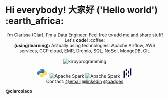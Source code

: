 
<div><b><h1>Hi everybody! 大家好 ('Hello world') :earth_africa: </h1> </b>
 <p align="center" width="100%"> 
I'm Clarissa (Clar), I'm a Data Engineer. Feel free to add me and share stuff! Let's <b>code</b>! :coffee:  <br> <b>(using/learning): </b> Actually using technologies: Apache Airflow, AWS services, GCP cloud, EMR, Dremio, SQL, NoSql, MongoDB, Git. <br><br>

  
   <img src="https://giffiles.alphacoders.com/163/163818.gif" alt="kirbyprogramming">
</div>

</p>

  <p align="center" width="100%">
  
  
  
  <img alt="Python" height="30" width="40" src="https://raw.githubusercontent.com/devicons/devicon/master/icons/python/python-original.svg">
  <img alt="Apache Spark" height="30" width="40" src="https://github.com/simple-icons/simple-icons/blob/develop/icons/apachespark.svg"> 
  <img alt="Apache Spark" height="30" width="40" src="https://github.com/simple-icons/simple-icons/blob/develop/icons/apacheairflow.svg"> 
  <img alt="rn" height="30" width="40" src="https://raw.githubusercontent.com/devicons/devicon/master/icons/pandas/pandas-original.svg">

  
  <br>
 Contact:  <a href = "mailto:clarissa.colaco@hotmail.com">@email</a>   <a href="https://www.linkedin.com/in/clarissa-colaco-ramos" target="_blank">@linkedin</a> <a href="https://googlesolutions.qwiklabs.com/public_profiles/b3d90fd1-7ad4-4a1a-939f-e87fbdcb89a2" target="_blank"> @badges</a> 
  </p>

  
  
 <b>@clarcolaco</b>

</p>
